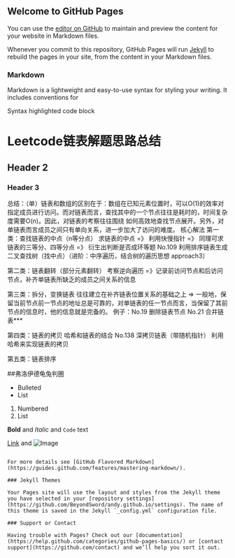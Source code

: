 ## Welcome to GitHub Pages

You can use the [editor on GitHub](https://github.com/BeyondSword/andy.github.io/edit/master/index.md) to maintain and preview the content for your website in Markdown files.

Whenever you commit to this repository, GitHub Pages will run [Jekyll](https://jekyllrb.com/) to rebuild the pages in your site, from the content in your Markdown files.

### Markdown

Markdown is a lightweight and easy-to-use syntax for styling your writing. It includes conventions for

<!-- ```markdown -->
Syntax highlighted code block

# Leetcode链表解题思路总结
## Header 2
### Header 3

总结：（单）链表和数组的区别在于：数组在已知元素位置时，可以O(1)的效率对指定成员进行访问。而对链表而言，查找其中的一个节点往往是耗时的，时间复杂度需要O(n)。因此，对链表的考察往往围绕
如何高效地查找节点展开。另外，对单链表而言成员之间只有单向关系，进一步加大了访问的难度。
核心解法
第一类：查找链表的中点（n等分点）
	求链表的中点 =》 利用快慢指针 =》 同理可求链表的三等分、四等分点 =》 衍生出判断是否成环等题
	No.109 利用排序链表生成二叉查找树（找中点）（进阶：中序遍历，结合树的遍历思想 approach3）

第二类：链表翻转（部分元素翻转）
	考察逆向遍历 =》记录前访问节点和后访问节点，补齐单链表所缺乏的成员之间关系的信息

第三类：拆分，变换链表
	往往建立在补齐链表位置关系的基础之上 => 一般地，保留当前节点前一节点的地址总是可靠的，对单链表的任一节点而言，当保留了其前节点的信息时，他的信息就是完备的。
	例子：No.19 删除链表节点 No.21 合并链表***

第四类：链表的拷贝 哈希和链表的结合
	No.138 深拷贝链表（带随机指针） 利用哈希来实现链表的拷贝


第五类：链表排序


##弗洛伊德龟兔判圈

- Bulleted
- List

1. Numbered
2. List

**Bold** and _Italic_ and `Code` text

[Link](url) and ![Image](src)
```

For more details see [GitHub Flavored Markdown](https://guides.github.com/features/mastering-markdown/).

### Jekyll Themes

Your Pages site will use the layout and styles from the Jekyll theme you have selected in your [repository settings](https://github.com/BeyondSword/andy.github.io/settings). The name of this theme is saved in the Jekyll `_config.yml` configuration file.

### Support or Contact

Having trouble with Pages? Check out our [documentation](https://help.github.com/categories/github-pages-basics/) or [contact support](https://github.com/contact) and we’ll help you sort it out.
